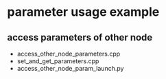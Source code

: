 # parameter usage example

## access parameters of other node

- access_other_node_parameters.cpp
- set_and_get_parameters.cpp
- access_other_node_param_launch.py
